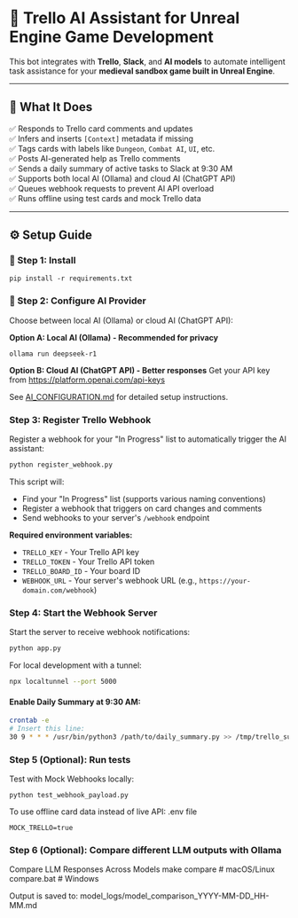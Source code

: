 # 🧠 Trello AI Assistant for Unreal Engine Game Development

This bot integrates with **Trello**, **Slack**, and **AI models** to automate intelligent task assistance for your **medieval sandbox game built in Unreal Engine**.

---

## 🚀 What It Does

✅ Responds to Trello card comments and updates  
✅ Infers and inserts `[Context]` metadata if missing  
✅ Tags cards with labels like `Dungeon`, `Combat AI`, `UI`, etc.  
✅ Posts AI-generated help as Trello comments  
✅ Sends a daily summary of active tasks to Slack at 9:30 AM  
✅ Supports both local AI (Ollama) and cloud AI (ChatGPT API)  
✅ Queues webhook requests to prevent AI API overload  
✅ Runs offline using test cards and mock Trello data

---

## ⚙️ Setup Guide

### 🔧 Step 1: Install

```
pip install -r requirements.txt
```

### 🤖 Step 2: Configure AI Provider

Choose between local AI (Ollama) or cloud AI (ChatGPT API):

**Option A: Local AI (Ollama) - Recommended for privacy**
```
ollama run deepseek-r1
```

**Option B: Cloud AI (ChatGPT API) - Better responses**
Get your API key from https://platform.openai.com/api-keys

See [AI_CONFIGURATION.md](AI_CONFIGURATION.md) for detailed setup instructions.

### Step 3: Register Trello Webhook

Register a webhook for your "In Progress" list to automatically trigger the AI assistant:

```bash
python register_webhook.py
```

This script will:
- Find your "In Progress" list (supports various naming conventions)
- Register a webhook that triggers on card changes and comments
- Send webhooks to your server's `/webhook` endpoint

**Required environment variables:**
- `TRELLO_KEY` - Your Trello API key
- `TRELLO_TOKEN` - Your Trello API token  
- `TRELLO_BOARD_ID` - Your board ID
- `WEBHOOK_URL` - Your server's webhook URL (e.g., `https://your-domain.com/webhook`)

### Step 4: Start the Webhook Server

Start the server to receive webhook notifications:
```bash
python app.py
```

For local development with a tunnel:
```bash
npx localtunnel --port 5000
```
#### Enable Daily Summary at 9:30 AM:
```bash
crontab -e
# Insert this line:
30 9 * * * /usr/bin/python3 /path/to/daily_summary.py >> /tmp/trello_summary.log 2>&1
```

### Step 5 (Optional): Run tests

Test with Mock Webhooks locally:
```
python test_webhook_payload.py
```
To use offline card data instead of live API:
.env file
```
MOCK_TRELLO=true
```
### Step 6 (Optional): Compare different LLM outputs with Ollama

Compare LLM Responses Across Models
make compare         # macOS/Linux
compare.bat          # Windows

Output is saved to:
model_logs/model_comparison_YYYY-MM-DD_HH-MM.md
